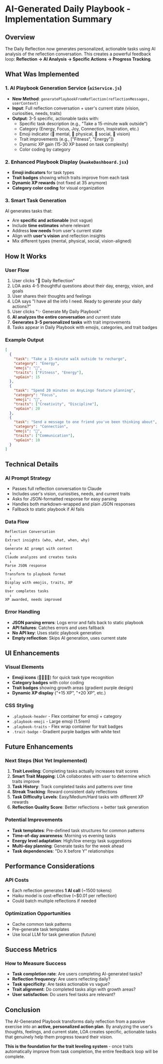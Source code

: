 # AI-Generated Daily Playbook - Implementation Summary

## Overview
The Daily Reflection now generates personalized, actionable tasks using AI analysis of the reflection conversation. This creates a powerful feedback loop: **Reflection → AI Analysis → Specific Actions → Progress Tracking**.

## What Was Implemented

### 1. AI Playbook Generation Service (`aiService.js`)
- **New Method**: `generatePlaybookFromReflection(reflectionMessages, userContext)`
- **Input**: Full reflection conversation + user's current state (vision, curiosities, needs, traits)
- **Output**: 3-5 specific, actionable tasks with:
  - Specific task description (e.g., "Take a 15-minute walk outside")
  - Category (Energy, Focus, Joy, Connection, Inspiration, etc.)
  - Emoji indicator (🧠 mental, 💪 physical, 🤝 social, 🎯 vision)
  - Trait improvements (e.g., ["Fitness", "Energy"])
  - Dynamic XP gain (15-30 XP based on task complexity)
  - Color coding by category

### 2. Enhanced Playbook Display (`AwakeDashboard.jsx`)
- **Emoji indicators** for task types
- **Trait badges** showing which traits improve from each task
- **Dynamic XP rewards** (not fixed at 35 anymore)
- **Category color coding** for visual organization

### 3. Smart Task Generation
AI generates tasks that:
- Are **specific and actionable** (not vague)
- Include **time estimates** where relevant
- Address **low needs** from user's current state
- Align with **user's vision** and reflection insights
- Mix different types (mental, physical, social, vision-aligned)

## How It Works

### User Flow
1. User clicks "📝 Daily Reflection"
2. LOA asks 4-5 thoughtful questions about their day, energy, vision, and goals
3. User shares their thoughts and feelings
4. LOA says "I have all the info I need. Ready to generate your daily actions?"
5. User clicks "✨ Generate My Daily Playbook"
6. **AI analyzes the entire conversation** and current state
7. **Generates 3-5 personalized tasks** with trait improvements
8. Tasks appear in Daily Playbook with emojis, categories, and trait badges

### Example Output
```json
[
  {
    "task": "Take a 15-minute walk outside to recharge",
    "category": "Energy",
    "emoji": "💪",
    "traits": ["Fitness", "Energy"],
    "xpGain": 15
  },
  {
    "task": "Spend 20 minutes on AnyLingo feature planning",
    "category": "Focus",
    "emoji": "🧠",
    "traits": ["Creativity", "Discipline"],
    "xpGain": 20
  },
  {
    "task": "Send a message to one friend you've been thinking about",
    "category": "Connection",
    "emoji": "🤝",
    "traits": ["Communication"],
    "xpGain": 10
  }
]
```

## Technical Details

### AI Prompt Strategy
- Passes full reflection conversation to Claude
- Includes user's vision, curiosities, needs, and current traits
- Asks for JSON-formatted response for easy parsing
- Handles both markdown-wrapped and plain JSON responses
- Fallback to static playbook if AI fails

### Data Flow
```
Reflection Conversation
  ↓
Extract insights (who, what, when, why)
  ↓
Generate AI prompt with context
  ↓
Claude analyzes and creates tasks
  ↓
Parse JSON response
  ↓
Transform to playbook format
  ↓
Display with emojis, traits, XP
  ↓
User completes tasks
  ↓
XP awarded, needs improved
```

### Error Handling
- **JSON parsing errors**: Logs error and falls back to static playbook
- **API failures**: Catches errors and uses fallback
- **No API key**: Uses static playbook generation
- **Empty reflection**: Skips AI generation, uses current state

## UI Enhancements

### Visual Elements
- **Emoji icons** (🧠💪🤝🎯) for quick task type recognition
- **Category badges** with color coding
- **Trait badges** showing growth areas (gradient purple design)
- **Dynamic XP display** ("+15 XP", "+20 XP", etc.)

### CSS Styling
- `.playbook-header` - Flex container for emoji + category
- `.playbook-emoji` - Large emoji (1.5rem)
- `.playbook-traits` - Flex wrap container for trait badges
- `.trait-badge` - Gradient purple badges with white text

## Future Enhancements

### Next Steps (Not Yet Implemented)
1. **Trait Leveling**: Completing tasks actually increases trait scores
2. **Smart Trait Mapping**: LOA collaborates with user to determine which traits improve
3. **Task History**: Track completed tasks and patterns over time
4. **Streak Tracking**: Reward consistent daily reflections
5. **Task Difficulty Levels**: Easy/Medium/Hard tasks with different XP rewards
6. **Reflection Quality Score**: Better reflections = better task generation

### Potential Improvements
- **Task templates**: Pre-defined task structures for common patterns
- **Time-of-day awareness**: Morning vs evening tasks
- **Energy level adaptation**: High/low energy task suggestions
- **Multi-day planning**: Generate tasks for the week ahead
- **Task dependencies**: "Do X before Y" relationships

## Performance Considerations

### API Costs
- Each reflection generates **1 AI call** (~1500 tokens)
- Haiku model is cost-effective (~$0.01 per reflection)
- Could batch multiple reflections if needed

### Optimization Opportunities
- Cache common task patterns
- Pre-generate task templates
- Use local LLM for task generation (future)

## Success Metrics

### How to Measure Success
- **Task completion rate**: Are users completing AI-generated tasks?
- **Reflection frequency**: Are users reflecting daily?
- **Task specificity**: Are tasks actionable vs vague?
- **Trait alignment**: Do completed tasks align with growth areas?
- **User satisfaction**: Do users feel tasks are relevant?

## Conclusion

The AI-Generated Playbook transforms daily reflection from a passive exercise into an **active, personalized action plan**. By analyzing the user's thoughts, feelings, and current state, LOA creates specific, actionable tasks that genuinely help them progress toward their vision.

**This is the foundation for the trait leveling system** - once traits automatically improve from task completion, the entire feedback loop will be complete. 